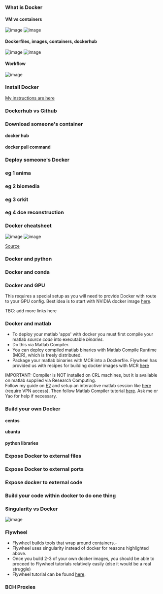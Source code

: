 ### What is Docker 

#### VM vs containers 

![image](https://github.com/sergeicu/docker_intro/blob/main/assets/docker7.png)
![image](https://github.com/sergeicu/docker_intro/blob/main/assets/docker2.png)

#### Dockerfiles, images, containers, dockerhub
![image](https://github.com/sergeicu/docker_intro/blob/main/assets/docker5.png)
![image](https://github.com/sergeicu/docker_intro/blob/main/assets/docker4.png)
#### Workflow 
![image](https://github.com/sergeicu/docker_intro/blob/main/assets/docker6.png)


### Install Docker 
[My instructions are here](https://github.com/sergeicu/anima-docker/blob/main/install-docker.md)

### Dockerhub vs Github 

### Download someone's container 
#### docker hub 
#### docker pull command 


### Deploy someone's Docker 
### eg 1 anima 
### eg 2 biomedia 
### eg 3 crkit 
### eg 4 dce reconstruction 

### Docker cheatsheet 
![image](https://github.com/sergeicu/docker_intro/blob/main/assets/build_share.png)
![image](https://github.com/sergeicu/docker_intro/blob/main/assets/run.png)  

[Source](https://www.docker.com/sites/default/files/d8/2019-09/docker-cheat-sheet.pdf)

### Docker and python 


### Docker and conda 


### Docker and GPU 
This requires a special setup as you will need to provide Docker with route to your GPU config. Best idea is to start with NVIDIA docker image [here](https://github.com/NVIDIA/nvidia-docker).  

TBC: add more links here 


### Docker and matlab 
- To deploy your matlab 'apps' with docker you must first compile your matlab _source code_ into executable _binaries_.  
- Do this via Matlab Compiler. 
- You can deploy compiled matlab binaries with Matlab Compile Runtime (MCR), which is freely distributed.  
- Package your matlab binaries with MCR into a Dockerfile. Flywheel has provided us with recipes for building docker images with MCR [here](https://github.com/flywheel-apps/matlab-mcr)


IMPORTANT: Compiler is NOT installed on CRL machines, but it is available on matlab supplied via Research Computing.   
Follow my guide on [E2](https://github.com/sergeicu/e2/blob/main/research-computing.md) and setup an interactive matlab session like [here](http://websvc4.tch.harvard.edu:8090/display/RCK/Visualization+job) (require VPN access). Then follow Matlab Compiler tutorial [here](https://www.mathworks.com/help/compiler/getting-started-with-matlab-compiler.html). Ask me or Yao for help if necessary.   

### Build your own Docker 
#### centos 
#### ubuntu 
#### python libraries 


### Expose Docker to external files 

### Expose Docker to external ports 

### Expose docker to external code 

### Build your code within docker to do one thing 

### Singularity vs Docker 
![image](https://github.com/sergeicu/docker_intro/blob/main/assets/docker8.png)

### Flywheel 
- Flywheel builds tools that wrap around containers.-
- Flywheel uses singularity instead of docker for reasons highlighted above. 
- Once you build 2-3 of your own docker images, you should be able to proceed to Flywheel tutorials relatively easily (else it would be a real struggle) 
- Flywheel tutorial can be found [here](https://docs.flywheel.io/hc/en-us/sections/360003262473-Getting-Started-Guide-for-Developers). 



### BCH Proxies 

